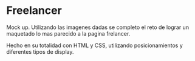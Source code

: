 # Freelancer
Mock up.
Utilizando las imagenes dadas se completo el reto de lograr un maquetado lo mas parecido a la pagina frelancer.

Hecho en su totalidad con HTML y CSS, utilizando posicionamientos y diferentes tipos de display.
